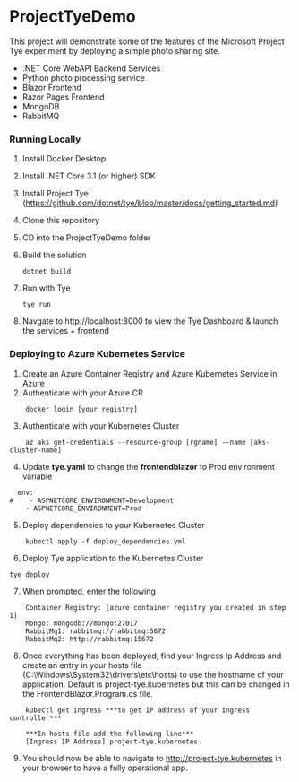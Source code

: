 # ProjectTyeDemo
This project will demonstrate some of the features of the Microsoft Project Tye experiment by deploying a simple photo sharing site.

- .NET Core WebAPI Backend Services
- Python photo processing service
- Blazor Frontend
- Razor Pages Frontend
- MongoDB
- RabbitMQ

### Running Locally

1. Install Docker Desktop
2. Install .NET Core 3.1 (or higher) SDK
3. Install Project Tye (https://github.com/dotnet/tye/blob/master/docs/getting_started.md)
4. Clone this repository
5. CD into the ProjectTyeDemo folder
6. Build the solution

    `dotnet build`

7. Run with Tye

    `tye run`

8. Navgate to http://localhost:8000 to view the Tye Dashboard & launch the services + frontend

### Deploying to Azure Kubernetes Service

1. Create an Azure Container Registry and Azure Kubernetes Service in Azure
2. Authenticate with your Azure CR
```
    docker login [your registry]
```
3. Authenticate with your Kubernetes Cluster
```
    az aks get-credentials --resource-group [rgname] --name [aks-cluster-name]
```
4. Update **tye.yaml** to change the **frontendblazor** to Prod environment variable
```
  env:
#    - ASPNETCORE_ENVIRONMENT=Development
    - ASPNETCORE_ENVIRONMENT=Prod
```
5. Deploy dependencies to your Kubernetes Cluster
```
    kubectl apply -f deploy_dependencies.yml
```
6. Deploy Tye application to the Kubernetes Cluster
```
tye deploy
```
7. When prompted, enter the following
```
    Container Registry: [azure container registry you created in step 1]
    Mongo: mongodb://mongo:27017
    RabbitMq1: rabbitmq://rabbitmq:5672
    RabbitMq2: http://rabbitmq:15672
```
8. Once everything has been deployed, find your Ingress Ip Address and create an entry in your hosts file (C:\Windows\System32\drivers\etc\hosts) to use the hostname of your application. Default is project-tye.kubernetes but this can be changed in the FrontendBlazor.Program.cs file.
```
    kubectl get ingress ***to get IP address of your ingress controller***

    ***In hosts file add the following line***
    [Ingress IP Address] project-tye.kubernetes
```
9. You should now be able to navigate to http://project-tye.kubernetes in your browser to have a fully operational app.

